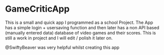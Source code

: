 # GameCriticApp
This is a small and quick app I programmed as a school Project. The App has a simple login + usersaving function and then later has a non API based (manually entered data) database of video games and their scores. This is still a work in project and I will edit / polish it later on.

@SwiftyBeaver was very helpful whilst creating this app

